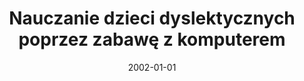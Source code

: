 ---
# Documentation: https://wowchemy.com/docs/managing-content/

title: Nauczanie dzieci dyslektycznych poprzez zabawę z komputerem
subtitle: ''
summary: ''
authors:
- kwasnicka
tags: []
categories: []
date: '2002-01-01'
lastmod: 2022-10-07T04:59:59Z
featured: false
draft: false

# Featured image
# To use, add an image named `featured.jpg/png` to your page's folder.
# Focal points: Smart, Center, TopLeft, Top, TopRight, Left, Right, BottomLeft, Bottom, BottomRight.
image:
  caption: ''
  focal_point: ''
  preview_only: false

# Projects (optional).
#   Associate this post with one or more of your projects.
#   Simply enter your project's folder or file name without extension.
#   E.g. `projects = ["internal-project"]` references `content/project/deep-learning/index.md`.
#   Otherwise, set `projects = []`.
projects: []
publishDate: '2022-10-07T04:59:58.170236Z'
publication_types:
- '1'
abstract: ''
publication: '*e-Uniwersytet - metody i narzędzia. I Krajowa konferencja naukowa,
  Rzeszów, 15-17 września 2002*'
---
